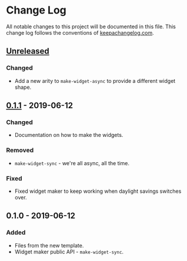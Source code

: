 # Change Log
All notable changes to this project will be documented in this file. This change log follows the conventions of [keepachangelog.com](http://keepachangelog.com/).

## [Unreleased]
### Changed
- Add a new arity to `make-widget-async` to provide a different widget shape.

## [0.1.1] - 2019-06-12
### Changed
- Documentation on how to make the widgets.

### Removed
- `make-widget-sync` - we're all async, all the time.

### Fixed
- Fixed widget maker to keep working when daylight savings switches over.

## 0.1.0 - 2019-06-12
### Added
- Files from the new template.
- Widget maker public API - `make-widget-sync`.

[Unreleased]: https://github.com/your-name/rest-demo/compare/0.1.1...HEAD
[0.1.1]: https://github.com/your-name/rest-demo/compare/0.1.0...0.1.1
